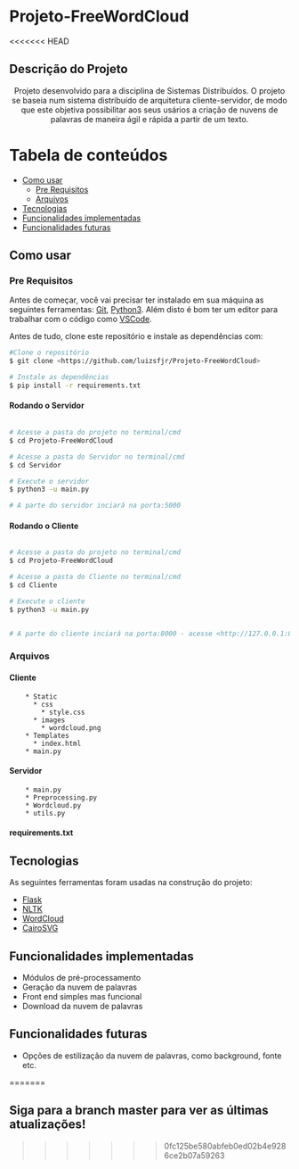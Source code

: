 # Projeto-FreeWordCloud
<<<<<<< HEAD
## Descrição do Projeto
<p align="center">Projeto desenvolvido para a disciplina de Sistemas Distribuídos. O projeto se baseia num sistema distribuído de arquitetura cliente-servidor, de modo que este objetiva possibilitar aos seus usários a criação de nuvens de palavras de maneira ágil e rápida a partir de um texto.</p>

Tabela de conteúdos
=================
<!--ts-->
   * [Como usar](#como-usar)
      * [Pre Requisitos](#pre-requisitos)
      * [Arquivos](#arquivos)
   * [Tecnologias](#tecnologias)
   * [Funcionalidades implementadas](#funcionalidades-implementadas)
   * [Funcionalidades futuras](#funcionalidades-futuras)
   
<!--te-->

## Como usar

### Pre Requisitos

Antes de começar, você vai precisar ter instalado em sua máquina as seguintes ferramentas:
[Git](https://git-scm.com), [Python3](https://www.python.org/downloads/). 
Além disto é bom ter um editor para trabalhar com o código como [VSCode](https://code.visualstudio.com/).

Antes de tudo, clone este repositório e instale as dependências com:
```bash
#Clone o repositório
$ git clone <https://github.com/luizsfjr/Projeto-FreeWordCloud>

# Instale as dependências
$ pip install -r requirements.txt
```


#### Rodando o Servidor

```bash

# Acesse a pasta do projeto no terminal/cmd
$ cd Projeto-FreeWordCloud

# Acesse a pasta do Servidor no terminal/cmd
$ cd Servidor

# Execute o servidor
$ python3 -u main.py

# A parte do servidor inciará na porta:5000
```

#### Rodando o Cliente

```bash

# Acesse a pasta do projeto no terminal/cmd
$ cd Projeto-FreeWordCloud

# Acesse a pasta do Cliente no terminal/cmd
$ cd Cliente

# Execute o cliente
$ python3 -u main.py


# A parte do cliente inciará na porta:8000 - acesse <http://127.0.0.1:8000> 
```
### Arquivos
  #### Cliente
        * Static
          * css
            * style.css
          * images
            * wordcloud.png
        * Templates
          * index.html
        * main.py
  #### Servidor
        * main.py
        * Preprocessing.py
        * Wordcloud.py
        * utils.py
  #### requirements.txt
  
## Tecnologias

As seguintes ferramentas foram usadas na construção do projeto:

- [Flask](https://flask.palletsprojects.com/en/2.1.x/)
- [NLTK](https://www.nltk.org/)
- [WordCloud](https://pypi.org/project/wordcloud/)
- [CairoSVG](https://cairosvg.org/)

## Funcionalidades implementadas
  - Módulos de pré-processamento
  - Geração da nuvem de palavras
  - Front end simples mas funcional
  - Download da nuvem de palavras
## Funcionalidades futuras
  - Opções de estilização da nuvem de palavras, como background, fonte etc.
  
  



=======

## Siga para a branch master para ver as últimas atualizações!
>>>>>>> 0fc125be580abfeb0ed02b4e9286ce2b07a59263
